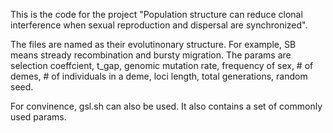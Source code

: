 This is the code for the project "Population structure can reduce clonal interference when sexual reproduction and dispersal are synchronized".

The files are named as their evolutinonary structure.
For example, SB means stready recombination and bursty migration.
The params are selection coeffcient, t_gap, genomic mutation rate, frequency of sex, # of demes, # of individuals in a deme, loci length, total generations, random seed. 

For convinence, gsl.sh can also be used. It also contains a set of commonly used params.
